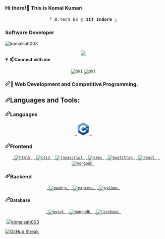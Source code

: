  ### Hi there!👋 This is Komal Kumari
<p align="center" dir="auto">
  <samp>
    「 B.Tech EE @  <b>IIT Indore</b> 」<br>
  </samp>
</p>


### Software Developer

<p align="left"> <img src="https://komarev.com/ghpvc/?username=komalsah003&label=Profile%20views&color=0e75b6&style=flat" alt="komalsah003" /> </p>
<div id="header" align="center">
  <img src="https://media.giphy.com/media/M9gbBd9nbDrOTu1Mqx/giphy.gif" width="100"/>
</div>

<details open="true">
<summary><span><b><g-emoji class="g-emoji" alias="mailbox" fallback-src="https://github.githubassets.com/images/icons/emoji/unicode/1f4eb.png">📫</g-emoji>Connect with me</b></span></summary>
<p align="center" dir="auto">
<code><a href="[https://www.linkedin.com/in/skj9436/](https://www.linkedin.com/in/komal-kumari13a9791bb0/)" rel="nofollow"><img align="center" src="https://camo.githubusercontent.com/ecab6f14492f8194cc1142bc32c29eacfabbec0a85198856e35086557a20b671/68747470733a2f2f706e67696d672e636f6d2f75706c6f6164732f6c696e6b6564496e2f6c696e6b6564496e5f504e4733382e706e67" alt="skj" height="50" width="50" data-canonical-src="https://pngimg.com/uploads/linkedIn/linkedIn_PNG38.png" style="max-width: 100%;"></a></code>
<code><a href="mailto:komalsah342@gmail.com"><img align="center" src="https://camo.githubusercontent.com/e701334c5cc23eaaa16485bf016dfaadd3003ac5be80fd2ab38280b45cd41e51/68747470733a2f2f706e67696d672e636f6d2f75706c6f6164732f676d61696c5f6c6f676f2f676d61696c5f6c6f676f5f504e47382e706e67" alt="skj" height="40" width="40" data-canonical-src="https://pngimg.com/uploads/gmail_logo/gmail_logo_PNG8.png" style="max-width: 100%;"></a></code>
</p>
</details>


<h3 dir="auto"><a id="user-content---web-development-and-competitive-programming-" class="anchor" aria-hidden="true" href="#--web-development-and-competitive-programming-"><svg class="octicon octicon-link" viewBox="0 0 16 16" version="1.1" width="16" height="16" aria-hidden="true"><path d="m7.775 3.275 1.25-1.25a3.5 3.5 0 1 1 4.95 4.95l-2.5 2.5a3.5 3.5 0 0 1-4.95 0 .751.751 0 0 1 .018-1.042.751.751 0 0 1 1.042-.018 1.998 1.998 0 0 0 2.83 0l2.5-2.5a2.002 2.002 0 0 0-2.83-2.83l-1.25 1.25a.751.751 0 0 1-1.042-.018.751.751 0 0 1-.018-1.042Zm-4.69 9.64a1.998 1.998 0 0 0 2.83 0l1.25-1.25a.751.751 0 0 1 1.042.018.751.751 0 0 1 .018 1.042l-1.25 1.25a3.5 3.5 0 1 1-4.95-4.95l2.5-2.5a3.5 3.5 0 0 1 4.95 0 .751.751 0 0 1-.018 1.042.751.751 0 0 1-1.042.018 1.998 1.998 0 0 0-2.83 0l-2.5 2.5a1.998 1.998 0 0 0 0 2.83Z"></path></svg></a><g-emoji class="g-emoji" alias="seedling" fallback-src="https://github.githubassets.com/images/icons/emoji/unicode/1f331.png">🌱</g-emoji> <b> Web Development and Competitive Programming. </b></h3>

<h2 align="left" dir="auto"><a id="user-content-languages-and-tools" class="anchor" aria-hidden="true" href="#languages-and-tools"><svg class="octicon octicon-link" viewBox="0 0 16 16" version="1.1" width="16" height="16" aria-hidden="true"><path d="m7.775 3.275 1.25-1.25a3.5 3.5 0 1 1 4.95 4.95l-2.5 2.5a3.5 3.5 0 0 1-4.95 0 .751.751 0 0 1 .018-1.042.751.751 0 0 1 1.042-.018 1.998 1.998 0 0 0 2.83 0l2.5-2.5a2.002 2.002 0 0 0-2.83-2.83l-1.25 1.25a.751.751 0 0 1-1.042-.018.751.751 0 0 1-.018-1.042Zm-4.69 9.64a1.998 1.998 0 0 0 2.83 0l1.25-1.25a.751.751 0 0 1 1.042.018.751.751 0 0 1 .018 1.042l-1.25 1.25a3.5 3.5 0 1 1-4.95-4.95l2.5-2.5a3.5 3.5 0 0 1 4.95 0 .751.751 0 0 1-.018 1.042.751.751 0 0 1-1.042.018 1.998 1.998 0 0 0-2.83 0l-2.5 2.5a1.998 1.998 0 0 0 0 2.83Z"></path></svg></a>Languages and Tools:</h2>


<!-- <h3 dir="auto"><a id="user-content-frontend" class="anchor" aria-hidden="true" href="#frontend"><svg class="octicon octicon-link" viewBox="0 0 16 16" version="1.1" width="16" height="16" aria-hidden="true"><path d="m7.775 3.275 1.25-1.25a3.5 3.5 0 1 1 4.95 4.95l-2.5 2.5a3.5 3.5 0 0 1-4.95 0 .751.751 0 0 1 .018-1.042.751.751 0 0 1 1.042-.018 1.998 1.998 0 0 0 2.83 0l2.5-2.5a2.002 2.002 0 0 0-2.83-2.83l-1.25 1.25a.751.751 0 0 1-1.042-.018.751.751 0 0 1-.018-1.042Zm-4.69 9.64a1.998 1.998 0 0 0 2.83 0l1.25-1.25a.751.751 0 0 1 1.042.018.751.751 0 0 1 .018 1.042l-1.25 1.25a3.5 3.5 0 1 1-4.95-4.95l2.5-2.5a3.5 3.5 0 0 1 4.95 0 .751.751 0 0 1-.018 1.042.751.751 0 0 1-1.042.018 1.998 1.998 0 0 0-2.83 0l-2.5 2.5a1.998 1.998 0 0 0 0 2.83Z"></path></svg></a>Language</h3> -->

<!-- <p align="center" dir="auto">
<code><a href="https://www.w3.org/html/" rel="nofollow"> <img src="
" alt="C++" width="40" height="40" data-canonical-src="![image](https://github.com/komalsah003/komalsah003/assets/78696212/d991f2a0-6cc1-4e7f-8ce8-006feb84217d)
" style="max-width: 100%;"> </a></code>
 </p>
 -->
 <h3 dir="auto"><a id="user-content-programming" class="anchor" aria-hidden="true" href="#programming"><svg class="octicon octicon-link" viewBox="0 0 16 16" version="1.1" width="16" height="16" aria-hidden="true"><path d="m7.775 3.275 1.25-1.25a3.5 3.5 0 1 1 4.95 4.95l-2.5 2.5a3.5 3.5 0 0 1-4.95 0 .751.751 0 0 1 .018-1.042.751.751 0 0 1 1.042-.018 1.998 1.998 0 0 0 2.83 0l2.5-2.5a2.002 2.002 0 0 0-2.83-2.83l-1.25 1.25a.751.751 0 0 1-1.042-.018.751.751 0 0 1-.018-1.042Zm-4.69 9.64a1.998 1.998 0 0 0 2.83 0l1.25-1.25a.751.751 0 0 1 1.042.018.751.751 0 0 1 .018 1.042l-1.25 1.25a3.5 3.5 0 1 1-4.95-4.95l2.5-2.5a3.5 3.5 0 0 1 4.95 0 .751.751 0 0 1-.018 1.042.751.751 0 0 1-1.042.018 1.998 1.998 0 0 0-2.83 0l-2.5 2.5a1.998 1.998 0 0 0 0 2.83Z"></path></svg></a>Languages</h3>
 
<p align="center" dir="auto">
<!-- <code><a href="https://www.cprogramming.com/" rel="nofollow"> <img src="https://raw.githubusercontent.com/devicons/devicon/master/icons/c/c-original.svg" alt="c" width="40" height="40" style="max-width: 100%;"> </a></code> -->
<code><a href="https://www.w3schools.com/cpp/" rel="nofollow"> <img src="https://raw.githubusercontent.com/devicons/devicon/master/icons/cplusplus/cplusplus-original.svg" alt="cplusplus" width="40" height="40" style="max-width: 100%;"> </a></code>
 </p>


<h3 dir="auto"><a id="user-content-frontend" class="anchor" aria-hidden="true" href="#frontend"><svg class="octicon octicon-link" viewBox="0 0 16 16" version="1.1" width="16" height="16" aria-hidden="true"><path d="m7.775 3.275 1.25-1.25a3.5 3.5 0 1 1 4.95 4.95l-2.5 2.5a3.5 3.5 0 0 1-4.95 0 .751.751 0 0 1 .018-1.042.751.751 0 0 1 1.042-.018 1.998 1.998 0 0 0 2.83 0l2.5-2.5a2.002 2.002 0 0 0-2.83-2.83l-1.25 1.25a.751.751 0 0 1-1.042-.018.751.751 0 0 1-.018-1.042Zm-4.69 9.64a1.998 1.998 0 0 0 2.83 0l1.25-1.25a.751.751 0 0 1 1.042.018.751.751 0 0 1 .018 1.042l-1.25 1.25a3.5 3.5 0 1 1-4.95-4.95l2.5-2.5a3.5 3.5 0 0 1 4.95 0 .751.751 0 0 1-.018 1.042.751.751 0 0 1-1.042.018 1.998 1.998 0 0 0-2.83 0l-2.5 2.5a1.998 1.998 0 0 0 0 2.83Z"></path></svg></a>Frontend</h3>


<p align="center" dir="auto">
<code><a href="https://www.w3.org/html/" rel="nofollow"> <img src="https://camo.githubusercontent.com/bea3c45894fe8d810cfef5e0ba759d28033e0a534186ea1c1b71c70e1a57554f/68747470733a2f2f7777772e766563746f726c6f676f2e7a6f6e652f6c6f676f732f77335f68746d6c352f77335f68746d6c352d69636f6e2e737667" alt="html5" width="40" height="40" data-canonical-src="https://www.vectorlogo.zone/logos/w3_html5/w3_html5-icon.svg" style="max-width: 100%;"> </a></code>
<code><a href="https://www.w3schools.com/css/" rel="nofollow"> <img src="https://camo.githubusercontent.com/6fc2d2fd7489311c12203893aea5125e3ab8a3ee9c09edba4cad7e9a5b5690f2/68747470733a2f2f7777772e766563746f726c6f676f2e7a6f6e652f6c6f676f732f6e65746c6966796170705f77617465726373732f6e65746c6966796170705f77617465726373732d617232312e737667" alt="css3" width="40" height="40" data-canonical-src="https://www.vectorlogo.zone/logos/netlifyapp_watercss/netlifyapp_watercss-ar21.svg" style="max-width: 100%;"> </a></code> 
<code><a href="https://developer.mozilla.org/en-US/docs/Web/JavaScript" rel="nofollow"> <img src="https://camo.githubusercontent.com/a5ec022a9df552d49b2b2b2caf05f046c03c543d4cacbca4d946ebb8ed667384/68747470733a2f2f7777772e766563746f726c6f676f2e7a6f6e652f6c6f676f732f6a6176617363726970742f6a6176617363726970742d69636f6e2e737667" alt="javascript" width="40" height="40" data-canonical-src="https://www.vectorlogo.zone/logos/javascript/javascript-icon.svg" style="max-width: 100%;"> </a></code>
<code><a href="https://sass-lang.com" rel="nofollow"> <img src="https://camo.githubusercontent.com/a0b2658ecf95d18653a034991f5901432cce64ef50387de5eead24ba46fbd689/68747470733a2f2f7777772e766563746f726c6f676f2e7a6f6e652f6c6f676f732f736173732d6c616e672f736173732d6c616e672d69636f6e2e737667" alt="sass" width="40" height="40" data-canonical-src="https://www.vectorlogo.zone/logos/sass-lang/sass-lang-icon.svg" style="max-width: 100%;"> </a></code>
<code><a href="https://getbootstrap.com" rel="nofollow"> <img src="https://camo.githubusercontent.com/a270945c683800e4c129960909b8526833e1a213e8e7614df45b374a90096cf9/68747470733a2f2f7777772e766563746f726c6f676f2e7a6f6e652f6c6f676f732f676574626f6f7473747261702f676574626f6f7473747261702d69636f6e2e737667" alt="bootstrap" width="40" height="40" data-canonical-src="https://www.vectorlogo.zone/logos/getbootstrap/getbootstrap-icon.svg" style="max-width: 100%;"> </a></code> 
<code><a href="https://reactjs.org/" rel="nofollow"> <img src="https://camo.githubusercontent.com/faf0782d01ec9e993c2e258fa995f0fc9171a14969d2129bbf5a5816df7e7b62/68747470733a2f2f7777772e766563746f726c6f676f2e7a6f6e652f6c6f676f732f72656163746a732f72656163746a732d69636f6e2e737667" alt="react" width="40" height="40" data-canonical-src="https://www.vectorlogo.zone/logos/reactjs/reactjs-icon.svg" style="max-width: 100%;"> </a></code>
<code><a href="https://www.materialui.com/" rel="nofollow"> <img src="https://camo.githubusercontent.com/52f94e2f7c72b8f2298b09a6b9bb5307e42e7bdf578441fe5eb3a9d6ccccd5e7/68747470733a2f2f6c6f676f2e636c6561726269742e636f6d2f6d6174657269616c2d75692e636f6d" alt="mongodb" width="40" height="40" data-canonical-src="https://logo.clearbit.com/material-ui.com" style="max-width: 100%;"> </a></code>
</p>

<h3 dir="auto"><a id="user-content-backend" class="anchor" aria-hidden="true" href="#backend"><svg class="octicon octicon-link" viewBox="0 0 16 16" version="1.1" width="16" height="16" aria-hidden="true"><path d="m7.775 3.275 1.25-1.25a3.5 3.5 0 1 1 4.95 4.95l-2.5 2.5a3.5 3.5 0 0 1-4.95 0 .751.751 0 0 1 .018-1.042.751.751 0 0 1 1.042-.018 1.998 1.998 0 0 0 2.83 0l2.5-2.5a2.002 2.002 0 0 0-2.83-2.83l-1.25 1.25a.751.751 0 0 1-1.042-.018.751.751 0 0 1-.018-1.042Zm-4.69 9.64a1.998 1.998 0 0 0 2.83 0l1.25-1.25a.751.751 0 0 1 1.042.018.751.751 0 0 1 .018 1.042l-1.25 1.25a3.5 3.5 0 1 1-4.95-4.95l2.5-2.5a3.5 3.5 0 0 1 4.95 0 .751.751 0 0 1-.018 1.042.751.751 0 0 1-1.042.018 1.998 1.998 0 0 0-2.83 0l-2.5 2.5a1.998 1.998 0 0 0 0 2.83Z"></path></svg></a>Backend</h3>

<p align="center" dir="auto">
<code><a href="https://nodejs.org" rel="nofollow"> <img src="https://camo.githubusercontent.com/288cace72126df58aaeaa75627898785885858d54b03cb15ea3353a515642204/68747470733a2f2f7777772e766563746f726c6f676f2e7a6f6e652f6c6f676f732f6e6f64656a732f6e6f64656a732d69636f6e2e737667" alt="nodejs" width="40" height="40" data-canonical-src="https://www.vectorlogo.zone/logos/nodejs/nodejs-icon.svg" style="max-width: 100%;"> </a></code>
<code><a href="https://expressjs.com" rel="nofollow"> <img src="https://camo.githubusercontent.com/414133f161b78f61a2452120d5f81ea7ef13a6fcf0ac359382e1e012de4e874c/68747470733a2f2f7777772e766563746f726c6f676f2e7a6f6e652f6c6f676f732f657870726573736a732f657870726573736a732d69636f6e2e737667" alt="express" width="40" height="40" data-canonical-src="https://www.vectorlogo.zone/logos/expressjs/expressjs-icon.svg" style="max-width: 100%;"> </a></code>
<code><a href="https://www.python.org" rel="nofollow"> <img src="https://camo.githubusercontent.com/e9306bcaa5457a3bb58aa38c9f2fb71e856479bd7a3726204ca07412e45f667f/68747470733a2f2f7777772e766563746f726c6f676f2e7a6f6e652f6c6f676f732f707974686f6e2f707974686f6e2d69636f6e2e737667" alt="python" width="40" height="40" data-canonical-src="https://www.vectorlogo.zone/logos/python/python-icon.svg" style="max-width: 100%;"> </a></code>
</p>

<h4 dir="auto"><a id="user-content-database" class="anchor" aria-hidden="true" href="#database"><svg class="octicon octicon-link" viewBox="0 0 16 16" version="1.1" width="16" height="16" aria-hidden="true"><path d="m7.775 3.275 1.25-1.25a3.5 3.5 0 1 1 4.95 4.95l-2.5 2.5a3.5 3.5 0 0 1-4.95 0 .751.751 0 0 1 .018-1.042.751.751 0 0 1 1.042-.018 1.998 1.998 0 0 0 2.83 0l2.5-2.5a2.002 2.002 0 0 0-2.83-2.83l-1.25 1.25a.751.751 0 0 1-1.042-.018.751.751 0 0 1-.018-1.042Zm-4.69 9.64a1.998 1.998 0 0 0 2.83 0l1.25-1.25a.751.751 0 0 1 1.042.018.751.751 0 0 1 .018 1.042l-1.25 1.25a3.5 3.5 0 1 1-4.95-4.95l2.5-2.5a3.5 3.5 0 0 1 4.95 0 .751.751 0 0 1-.018 1.042.751.751 0 0 1-1.042.018 1.998 1.998 0 0 0-2.83 0l-2.5 2.5a1.998 1.998 0 0 0 0 2.83Z"></path></svg></a>Database</h4>

<p align="center" dir="auto">
<code><a href="https://www.mysql.com/" rel="nofollow"> <img src="https://camo.githubusercontent.com/ff6f52ffdfce44372e3be3eda37d354ce2a15874e9b15996c2263172683f7bcd/68747470733a2f2f7777772e766563746f726c6f676f2e7a6f6e652f6c6f676f732f6d7973716c2f6d7973716c2d69636f6e2e737667" alt="mysql" width="40" height="40" data-canonical-src="https://www.vectorlogo.zone/logos/mysql/mysql-icon.svg" style="max-width: 100%;"> </a></code>
<code><a href="https://www.mongodb.com/" rel="nofollow"> <img src="https://camo.githubusercontent.com/1b938a8770774c11ebdf27c1c371d173a48c6f0504cc224a8a6b47d5a8a332ac/68747470733a2f2f7777772e766563746f726c6f676f2e7a6f6e652f6c6f676f732f6d6f6e676f64622f6d6f6e676f64622d69636f6e2e737667" alt="mongodb" width="40" height="40" data-canonical-src="https://www.vectorlogo.zone/logos/mongodb/mongodb-icon.svg" style="max-width: 100%;"> </a></code>
<code><a href="https://www.firebase.com/" rel="nofollow"> <img src="https://camo.githubusercontent.com/dd4b2422ed3bfc9da88c43d18550375c66f9584327dff7ecc19315ce50b96f07/68747470733a2f2f7777772e766563746f726c6f676f2e7a6f6e652f6c6f676f732f66697265626173652f66697265626173652d69636f6e2e737667" alt="firebase" width="40" height="40" data-canonical-src="https://www.vectorlogo.zone/logos/firebase/firebase-icon.svg" style="max-width: 100%;"> </a></code>
</p>


<!-- <p align="center" dir="auto"><a target="_blank" rel="noopener noreferrer nofollow" href="https://camo.githubusercontent.com/0722d4413d2c4939aea29c7e0306113bed6ce1f332aa576e2b57c2ef4dbca969/68747470733a2f2f6769746875622d726561646d652d73747265616b2d73746174732e6865726f6b756170702e636f6d2f3f757365723d73756d616e2d6a61697377616c267468656d653d746f6b796f6e69676874"><img src="https://github-readme-streak-stats.herokuapp.com/?user=komalsah003&" alt="komalsah003" style="max-width: 100%;"/></a></p> -->

<!-- <p dir="auto"><a target="_blank" rel="noopener noreferrer nofollow" href="https://camo.githubusercontent.com/26d4e63a28c3ea84617c323687461a12d70a938801a51313cd8c32ce25ca3e81/68747470733a2f2f6769746875622d726561646d652d73746174732e76657263656c2e6170702f6170693f757365726e616d653d53756d616e2d4a61697377616c2673686f775f69636f6e733d74727565267468656d653d7261646963616c"><img src="https://camo.githubusercontent.com/26d4e63a28c3ea84617c323687461a12d70a938801a51313cd8c32ce25ca3e81/68747470733a2f2f6769746875622d726561646d652d73746174732e76657263656c2e6170702f6170693f757365726e616d653d53756d616e2d4a61697377616c2673686f775f69636f6e733d74727565267468656d653d7261646963616c" alt="Komal's GitHub stats" data-canonical-src="https://github-readme-stats.vercel.app/api?username=komalsah003&amp;show_icons=true&amp;theme=radical" style="max-width: 100%;"></a> <span> _ </span>
<a target="_blank" rel="noopener noreferrer nofollow" href="https://camo.githubusercontent.com/118cc0cc092d3210f19f5d57ec4719f04bccac0af06ec331f430d86858ccea7a/68747470733a2f2f6769746875622d726561646d652d73746174732e76657263656c2e6170702f6170692f746f702d6c616e67732f3f757365726e616d653d53756d616e2d4a61697377616c266c61796f75743d636f6d70616374267468656d653d746f6b796f6e69676874"><imgsrc="https://camo.githubusercontent.com/118cc0cc092d3210f19f5d57ec4719f04bccac0af06ec331f430d86858ccea7a/68747470733a2f2f6769746875622d726561646d652d73746174732e76657263656c2e6170702f6170692f746f702d6c616e67732f3f757365726e616d653d53756d616e2d4a61697377616c266c61796f75743d636f6d70616374267468656d653d746f6b796f6e69676874" alt="Top Langs" data-canonical-src="https://github-readme-stats.vercel.app/api/top-langs/?username=komalsah003&amp;layout=compact&amp;theme=tokyonight" style="max-width: 100%;"></a></p>
<p dir="auto"><a href="https://github.com/ryo-ma/github-profile-trophy"><img src="https://camo.githubusercontent.com/d48f1cc77fabee608e21dd61101eccf0b629439ef834d4214848c10af4bf8cef/68747470733a2f2f6769746875622d70726f66696c652d74726f7068792e76657263656c2e6170702f3f757365726e616d653d53756d616e2d6a61697377616c267468656d653d6f6e656461726b" alt="trophy" data-canonical-src="https://github-profile-trophy.vercel.app/?username=komalsah003&amp;theme=onedark" style="max-width: 100%;"></a></p>
 -->
 
 
 
<p dir="auto">&nbsp;<a target="_blank" rel="noopener noreferrer nofollow" href="https://camo.githubusercontent.com/cb07ce2b0af1d4c6b75c12e0da480ea62079b9d3b44c9b16a42f0ce23758cb38/68747470733a2f2f6769746875622d726561646d652d73746174732e76657263656c2e6170702f6170693f757365726e616d653d61646974693430342673686f775f69636f6e733d74727565266c6f63616c653d656e"><img align="center" src="https://camo.githubusercontent.com/cb07ce2b0af1d4c6b75c12e0da480ea62079b9d3b44c9b16a42f0ce23758cb38/68747470733a2f2f6769746875622d726561646d652d73746174732e76657263656c2e6170702f6170693f757365726e616d653d61646974693430342673686f775f69636f6e733d74727565266c6f63616c653d656e" alt="komalsah003" data-canonical-src="https://github-readme-stats.vercel.app/api?username=komalsah003&amp;show_icons=true&amp;locale=en" style="max-width: 100%;"></a></p>


[![GitHub Streak](http://github-readme-streak-stats.herokuapp.com?user=komalsah003&theme=radical&date_format=M%20j%5B%2C%20Y%5D)](https://git.io/streak-stats)

<!-- [![Komal's GitHub stats-Dark](https://github-readme-stats.vercel.app/api?username=komalsah003&show_icons=true&theme=dark#gh-dark-mode-only)](https://github.com/komalsah003/github-readme-stats#gh-dark-mode-only)

<p align="center">
 <img align="center" src="https://github-readme-stats.vercel.app/api/top-langs?username=komalsah003&show_icons=true&locale=en&layout=compact" alt="komalsah003" />
</p>  -->

